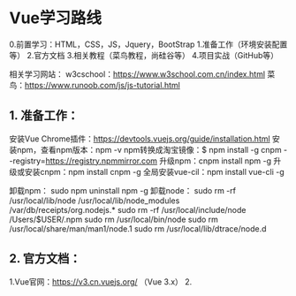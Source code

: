 # Vue学习路线
0.前置学习：HTML，CSS，JS，Jquery，BootStrap
1.准备工作（环境安装配置等）
2.官方文档
3.相关教程（菜鸟教程，尚硅谷等）
4.项目实战（GitHub等）

相关学习网站：
w3cschool：https://www.w3school.com.cn/index.html
菜鸟：https://www.runoob.com/js/js-tutorial.html
## 1. 准备工作：
安装Vue Chrome插件：https://devtools.vuejs.org/guide/installation.html
安装npm，查看npm版本：npm -v
npm转换成淘宝镜像：$ npm install -g cnpm --registry=https://registry.npmmirror.com
升级npm：cnpm install npm -g
升级或安装cnpm：npm install cnpm -g
全局安装vue-cil：npm install vue-cli -g

卸载npm： 
sudo npm uninstall npm -g
卸载node：
sudo rm -rf /usr/local/lib/node /usr/local/lib/node_modules /var/db/receipts/org.nodejs.*
sudo rm -rf /usr/local/include/node /Users/$USER/.npm 
sudo rm /usr/local/bin/node 
sudo rm /usr/local/share/man/man1/node.1
sudo rm /usr/local/lib/dtrace/node.d

## 2. 官方文档：
1.Vue官网：https://v3.cn.vuejs.org/   （Vue 3.x）
2.